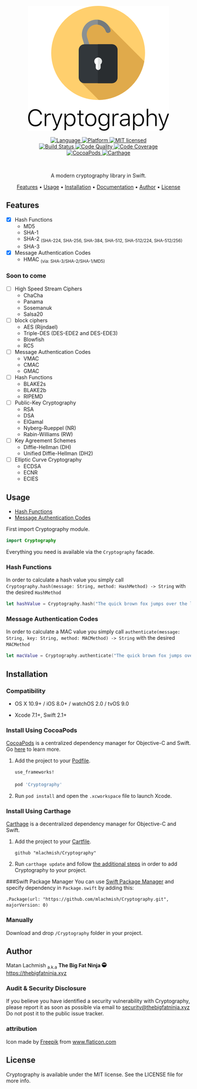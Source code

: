 <p align="center">
<img src="assets/cryptography.png?raw=true" alt="Cryptography">
</p>

<p align = "center">
    <a href="https://developer.apple.com/swift">
      <img src="https://img.shields.io/badge/language-swift-orange.svg?style=flat" alt="Language">
    </a>
    <a href="https://developer.apple.com">
      <img src="https://img.shields.io/badge/platform-linux%20%7C%20osx%20%7C%20ios%20%7C%20watchos%20%7C%20tvos-lightgrey.svg?style=flat" alt="Platform">
    </a>
    <a href="https://raw.githubusercontent.com/mlachmish/Cryptography/blob/master/LICENSE">
      <img src="https://img.shields.io/badge/license-MIT-blue.svg?style=flat" alt="MIT licensed">
    </a>
  <br>
    <a href="https://travis-ci.org/mlachmish/Cryptography">
      <img src="https://travis-ci.org/mlachmish/Cryptography.svg?style=flat&branch=master" alt="Build Status">
    </a>
    <a href="https://www.codacy.com/app/mlachmish/Cryptography">
      <img src="https://api.codacy.com/project/badge/Grade/137aa31f62464045aad5f190123fdf67?style=flat" alt="Code Quality">
    </a>
    <a href="https://codecov.io/gh/mlachmish/Cryptography">
      <img src="https://codecov.io/gh/mlachmish/Cryptography/branch/master/graph/badge.svg?style=flat" alt="Code Coverage">
    </a>
  <br>
      <a href="https://cocoapods.org/pods/Cryptography">
        <img src="https://img.shields.io/cocoapods/v/Cryptography.svg?style=flat"
             alt="CocoaPods">
    </a>
    <a href="https://github.com/Carthage/Carthage">
        <img src="https://img.shields.io/badge/Carthage-compatible-4BC51D.svg?style=flat"
             alt="Carthage">
    </a>
</p>

<br>
<p align="center">A modern cryptography library in Swift.</p>
<p align="center">
  <a href="#features">Features</a>
  • <a href="#usage">Usage</a>
  • <a href="#installation">Installation</a>
  • <a href="http://cocoadocs.org/docsets/Cryptography">Documentation</a>
  • <a href="#author">Author</a>
  • <a href="#license">License</a>
</p>

## Features

- [x] Hash Functions
  - MD5
  - SHA-1
  - SHA-2 <sub>(SHA-224, SHA-256, SHA-384, SHA-512, SHA-512/224, SHA-512/256)</sub>
  - SHA-3
- [x] Message Authentication Codes
  - HMAC <sub>(via: SHA-3/SHA-2/SHA-1/MD5)</sub>

### Soon to come
- [ ] High Speed Stream Ciphers
  - ChaCha
  - Panama
  - Sosemanuk
  - Salsa20
- [ ] block ciphers
  - AES (Rijndael)
  - Triple-DES (DES-EDE2 and DES-EDE3)
  - Blowfish
  - RC5
- [ ] Message Authentication Codes
  - VMAC
  - CMAC
  - GMAC
- [ ] Hash Functions
  - BLAKE2s
  - BLAKE2b
  - RIPEMD
- [ ] Public-Key Cryptography
  - RSA
  - DSA
  - ElGamal
  - Nyberg-Rueppel (NR)
  - Rabin-Williams (RW)
- [ ] Key Agreement Schemes
  - Diffie-Hellman (DH)
  - Unified Diffie-Hellman (DH2)
- [ ] Elliptic Curve Cryptography
  - ECDSA
  - ECNR
  - ECIES

## Usage

* [Hash Functions](#hash-functions)
* [Message Authentication Codes](#message-authentication-codes)

First import Cryptography module.
```swift 
import Cryptography
```
Everything you need is available via the ``` Cryptography ``` facade.

### Hash Functions
In order to calculate a hash value you simply call ``` Cryptography.hash(message: String, method: HashMethod) -> String ``` with the desired ``` HashMethod ```
```swift
let hashValue = Cryptography.hash("The quick brown fox jumps over the lazy dog", method: HashMethod.SHA1) // "2fd4e1c67a2d28fced849ee1bb76e7391b93eb12"
```

### Message Authentication Codes
In order to calculate a MAC value you simply call ``` authenticate(message: String, key: String, method: MACMethod) -> String ``` with the desired ``` MACMethod ```
```swift
let macValue = Cryptography.authenticate("The quick brown fox jumps over the lazy dog", key: "key", method: MACMethod.HMAC(hashMethod: HashMethod.SHA1)) // "de7c9b85b8b78aa6bc8a7a36f70a90701c9db4d9"
```

## Installation

### Compatibility

- OS X 10.9+ / iOS 8.0+ / watchOS 2.0 / tvOS 9.0

- Xcode 7.1+, Swift 2.1+

### Install Using CocoaPods
[CocoaPods](https://cocoapods.org/) is a centralized dependency manager for
Objective-C and Swift. Go [here](https://guides.cocoapods.org/using/index.html)
to learn more.

1. Add the project to your [Podfile](https://guides.cocoapods.org/using/the-podfile.html).

    ```ruby
    use_frameworks!

    pod 'Cryptography'
    ```

2. Run `pod install` and open the `.xcworkspace` file to launch Xcode.

### Install Using Carthage
[Carthage](https://github.com/Carthage/Carthage) is a decentralized dependency
manager for Objective-C and Swift.

1. Add the project to your [Cartfile](https://github.com/Carthage/Carthage/blob/master/Documentation/Artifacts.md#cartfile).

    ```
    github "mlachmish/Cryptography"
    ```

2. Run `carthage update` and follow [the additional steps](https://github.com/Carthage/Carthage#getting-started)
   in order to add Cryptography to your project.
    
###Swift Package Manager
You can use [Swift Package Manager](https://swift.org/package-manager/) and specify dependency in `Package.swift` by adding this:
```
.Package(url: "https://github.com/mlachmish/Cryptography.git", majorVersion: 0)
```

### Manually
Download and drop ```/Cryptography``` folder in your project.

## Author

Matan Lachmish <sub>a.k.a</sub> <b>The Big Fat Ninja</b> <img src="assets/TheBigFatNinja.png?raw=true" alt="The Big Fat Ninja" width="13"><br>
https://thebigfatninja.xyz

### Audit & Security Disclosure

If you believe you have identified a security vulnerability with Cryptography,<br>
please report it as soon as possible via email to security@thebigfatninja.xyz<br>
Do not post it to the public issue tracker.

### attribution

Icon made by <a title="Freepik" href="http://www.freepik.com">Freepik</a> from <a title="Flaticon" href="http://www.flaticon.com">www.flaticon.com</a>

## License

Cryptography is available under the MIT license. See the LICENSE file for more info.

